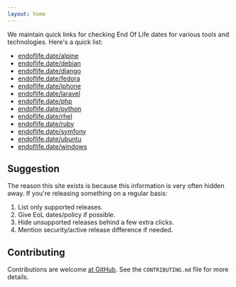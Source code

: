 ```yaml
---
layout: home
---
```


We maintain quick links for checking End Of Life dates for various tools and technologies. Here's a quick list:

- [endoflife.date/alpine](/alpine)
- [endoflife.date/debian](/debian)
- [endoflife.date/django](/django)
- [endoflife.date/fedora](/fedora)
- [endoflife.date/iphone](/iphone)
- [endoflife.date/laravel](/laravel)
- [endoflife.date/php](/php)
- [endoflife.date/python](/python)
- [endoflife.date/rhel](/rhel)
- [endoflife.date/ruby](/ruby)
- [endoflife.date/symfony](/symfony)
- [endoflife.date/ubuntu](/ubuntu)
- [endoflife.date/windows](/windows)

## Suggestion

The reason this site exists is because this information is very often hidden away. If you're releasing something on a regular basis:

1.  List only supported releases.
2.  Give EoL dates/policy if possible.
3.  Hide unsupported releases behind a few extra clicks.
4.  Mention security/active release difference if needed.

## Contributing

Contributions are welcome [at GitHub](https://github.com/captn3m0/endoflife.date). See the `CONTRIBUTING.md` file for more details.
